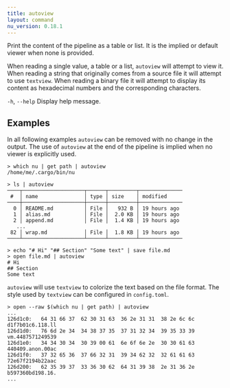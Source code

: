 ```yaml
---
title: autoview
layout: command
nu_version: 0.18.1
---
```


Print the content of the pipeline as a table or list.
It is the implied or default viewer when none is provided.

When reading a single value, a table or a list, `autoview` will attempt to view it.
When reading a string that originally comes from a source file it will attempt
to use `textview`.
When reading a binary file it will attempt to display its content as hexadecimal
numbers and the corresponding characters.

`-h`, `--help`
  Display help message.

## Examples

In all following examples `autoview` can be removed with no change in the output.
The use of `autoview` at the end of the pipeline is implied when no viewer is
explicitly used.

```shell
> which nu | get path | autoview
/home/me/.cargo/bin/nu
```

```shell
> ls | autoview
────┬────────────────────┬──────┬─────────┬──────────────
 #  │ name               │ type │ size    │ modified
────┼────────────────────┼──────┼─────────┼──────────────
  0 │ README.md          │ File │   932 B │ 19 hours ago
  1 │ alias.md           │ File │  2.0 KB │ 19 hours ago
  2 │ append.md          │ File │  1.4 KB │ 19 hours ago
   ...
 82 │ wrap.md            │ File │  1.8 KB │ 19 hours ago
────┴────────────────────┴──────┴─────────┴──────────────
```

```shell
> echo "# Hi" "## Section" "Some text" | save file.md
> open file.md | autoview
# Hi
## Section
Some text
```

`autoview` will use `textview` to colorize the text based on the file format.
The style used by `textview` can be configured in `config.toml`.

```shell
> open --raw $(which nu | get path) | autoview
...
126d1c0:   64 31 66 37  62 30 31 63  36 2e 31 31  38 2e 6c 6c   d1f7b01c6.118.ll
126d1d0:   76 6d 2e 34  34 38 37 35  37 31 32 34  39 35 33 39   vm.4487571249539
126d1e0:   34 34 30 34  30 39 00 61  6e 6f 6e 2e  30 30 61 63   440409.anon.00ac
126d1f0:   37 32 65 36  37 66 32 31  39 34 62 32  32 61 61 63   72e67f2194b22aac
126d200:   62 35 39 37  33 36 30 62  64 31 39 38  2e 31 36 2e   b597360bd198.16.
...
```
